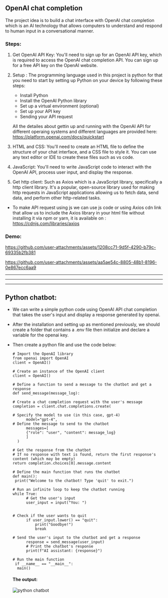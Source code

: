 ## OpenAI chat completion 
The project idea is to build a chat interface with OpenAI chat completion  which is an AI technology that allows computers to understand and respond to human input in a conversational manner.
### Steps:
1. Get OpenAI API Key: You'll need to sign up for an OpenAI API key, which is required to access the OpenAI chat completion API. You can sign up for a free API key on the OpenAI website.
2. Setup : The programming language used in this project is python for that you need to start by setting up Python on your device by following these steps:
   
   * Install Python
   * Install the OpenAI Python library
   * Set up a virtual environment (optional)
   * Set up your API key 
   * Sending your API request
  
   All the detailes about gettin up and running with the OpenAI API for different operaing systems and different languages are provided here:  https://platform.openai.com/docs/quickstart

3. HTML and CSS: You'll need to create an HTML file to define the structure of your chat interface, and a CSS file to style it. You can use any text editor or IDE to create these files such as vs code.

4. JavaScript: You'll need to write JavaScript code to interact with the OpenAI API, process user input, and display the response.
5. Get http client: Such as Axios which is a JavaScript library, specifically a http client library. It's a popular, open-source library used for making http requests in JavaScript applications allowing us to fetch data, send data, and perform other http-related tasks.
  * To make API request using js we can use js code or using Axios cdn link that allow us to include the Axios library in your html file without installing it via npm or yarn, it is 
    available on : https://cdnjs.com/libraries/axios


### Demo:


https://github.com/user-attachments/assets/1208cc71-9d5f-4290-b79c-69335b2fb381


https://github.com/user-attachments/assets/aa5ae54c-8805-48b1-8196-0e867ecc6aa9

-------------------------------------------------------------------------------------------------------------------------------------------
-------------------------------------------------------------------------------------------------------------------------------------------
-------------------------------------------------------------------------------------------------------------------------------------------



## Python chatbot:

* We can write a simple python code using OpenAI API chat completion that takes the user's input and display a response generated by openai.
* After the installation and setting up as mentioned previously, we should create a folder that contains a .env file then initialize and declare a variable for the openai key.
* Then create a python file and use the code below:
  
  ```
  # Import the OpenAI library
  from openai import OpenAI
  client = OpenAI()
  ```

  ```
  # Create an instance of the OpenAI client
  client = OpenAI()
  ```
  ```
  # Define a function to send a message to the chatbot and get a response
  def send_message(message_log):
  ```
  ```
  # Create a chat completion request with the user's message
  completion = client.chat.completions.create(

  # Specify the model to use (in this case, gpt-4)
        model="gpt-4",
  # Define the message to send to the chatbot
        messages=[
        {"role": "user", "content": message_log}
        ]  
    )
  ```
  ```
  # Get the response from the chatbot
  # If no response with text is found, return the first response's content (which may be empty)
  return completion.choices[0].message.content
  ```

  ```
  # Define the main function that runs the chatbot
  def main():
   print("Welcome to the chatbot! Type 'quit' to exit.")
  ```

  ```
  # Run an infinite loop to keep the chatbot running
  while True:
        # Get the user's input
        user_input = input("You: ")
  ```
  ```

  # Check if the user wants to quit
        if user_input.lower() == "quit":
            print("Goodbye!")
            break
  ```
  

  ```
  # Send the user's input to the chatbot and get a response
        response = send_message(user_input)
        # Print the chatbot's response
        print(f"AI assistant: {response}")
  
  ```

  ```
  # Run the main function 
   if __name__ == "__main__":
    main()
  ```

  #### The output:
  ![python chatbot](https://github.com/user-attachments/assets/5ce5c586-e4ac-4954-8c61-2f9e67c621d0)
